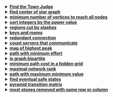 <details>
  <summary><strong><a href=https://leetcode.com/problems/find-the-town-judge/description/>Find the Town Judge</a></strong></summary>

```cpp
class Solution {
public:
    int findJudge(int n, vector<vector<int>>& trust) {
        vector<int> trustCount(n + 1, 0);
        for (auto& t : trust) {
            trustCount[t[0]]--; 
            trustCount[t[1]]++; 
        }

        for (int i = 1; i <= n; ++i) 
            if (trustCount[i] == n - 1) 
                return i; 

        return -1;
    }
};
```
</details>

<details>
  <summary><strong><a href=https://leetcode.com/problems/find-center-of-star-graph/>find center of star graph</a></strong></summary>

```cpp
class Solution {
public:
    int findCenter(vector<vector<int>>& edges) {
        return (edges[0][0] == edges[1][0] || edges[0][0] == edges[1][1]) ?
                edges[0][0] : edges[0][1];
    }
};
```
</details>

<details>
  <summary><strong><a href=https://leetcode.com/problems/minimum-number-of-vertices-to-reach-all-nodes/>minimum number of vertices to reach all nodes</a></strong></summary>

```cpp
class Solution {
public:
    vector<int> findSmallestSetOfVertices(int n, vector<vector<int>>& edges) {
        vector<bool> hasIncoming(n, false);
        for (const auto& edge : edges) 
            hasIncoming[edge[1]] = true;
        
        vector<int> result;
        for (int i = 0; i < n; ++i) 
            if (!hasIncoming[i]) 
                result.push_back(i);
        
        return result;
    }
};
```
</details>

<details>
  <summary><strong><a href=https://leetcode.com/problems/sort-integers-by-the-power-value/>sort integers by the power value</a></strong></summary>

```cpp
class Solution {
public:
    int getKth(int lo, int hi, int k) {
        auto power = [](int x) {
            int steps = 0;
            while (x != 1) {
                if (x % 2 == 0) 
                    x /= 2;
                else 
                    x = 3 * x + 1;
                
                ++steps;
            }
            return steps;
        };
        
        vector<pair<int, int>> nums;
        for (int i = lo; i <= hi; ++i) 
            nums.emplace_back(power(i), i);
        
        sort(nums.begin(), nums.end());
        return nums[k - 1].second;
    }
};
```
</details>

<details>
  <summary><strong><a href=https://leetcode.com/problems/regions-cut-by-slashes/>regions cut by slashes</a></strong></summary>

```cpp
class Solution {
public:
    int regionsBySlashes(vector<string>& grid) {
        int n = grid.size();
        int size = n * n * 4; 
        vector<int> parent(size);

        for (int i = 0; i < size; ++i) 
            parent[i] = i;

        auto find = [&](int x) {
            while (x != parent[x]) {
                parent[x] = parent[parent[x]]; 
                x = parent[x];
            }
            return x;
        };

        auto unite = [&](int x, int y) {
            int rootX = find(x);
            int rootY = find(y);
            if (rootX != rootY) 
                parent[rootX] = rootY;
        };

        for (int i = 0; i < n; ++i) {
            for (int j = 0; j < n; ++j) {
                int base = (i * n + j) * 4;
                
                if (grid[i][j] == ' ') {
                    unite(base, base + 1);
                    unite(base + 1, base + 2);
                    unite(base + 2, base + 3);
                } else if (grid[i][j] == '/') {
                    unite(base, base + 3);
                    unite(base + 1, base + 2);
                } else if (grid[i][j] == '\\') {
                    unite(base, base + 1);
                    unite(base + 2, base + 3);
                }

                if (i > 0) 
                    unite(base, ((i - 1) * n + j) * 4 + 2);
                
                if (j > 0) 
                    unite(base + 3, (i * n + (j - 1)) * 4 + 1);
            }
        }

        int regions = 0;
        for (int i = 0; i < size; ++i) 
            if (find(i) == i) 
                ++regions;

        return regions;
    }
};
```
</details>

<details>
  <summary><strong><a href=https://leetcode.com/problems/keys-and-rooms/>keys and rooms</a></strong></summary>

```cpp
class Solution {
public:
    bool canVisitAllRooms(vector<vector<int>>& rooms) {
        int n = rooms.size();
        vector<bool> visited(n, false);
        queue<int> q;
        
        visited[0] = true;
        q.push(0);
        
        while (!q.empty()) {
            int room = q.front();
            q.pop();
            
            for (int key : rooms[room]) 
                if (!visited[key]) {
                    visited[key] = true;
                    q.push(key);
                }
        }
        
        for (bool v : visited) 
            if (!v) 
                return false;
        
        return true;
    }
};
```
</details>

<details>
  <summary><strong><a href=https://leetcode.com/problems/redundant-connection/>redundant connection</a></strong></summary>

```cpp
class Solution {
public:
    vector<int> findRedundantConnection(vector<vector<int>>& edges) {
        int n = edges.size();
        vector<int> parent(n + 1);
        
        for (int i = 1; i <= n; ++i) 
            parent[i] = i;

        function<int(int)> find = [&](int node) -> int {  // -> return type
            if (parent[node] != node)
                parent[node] = find(parent[node]); // find calls itself recursively; needs access to the actual array
            return parent[node];
        };

        for (const auto& edge : edges) {
            int u = edge[0], v = edge[1];
            int rootU = find(u), rootV = find(v);
            if (rootU == rootV) 
                return edge; 
            parent[rootU] = rootV; 
        }
        return {};
    }
};
```
</details>

<details>
  <summary><strong><a href=https://leetcode.com/problems/count-servers-that-communicate/>count servers that communicate	</a></strong></summary>

```cpp
class Solution {
public:
    int countServers(vector<vector<int>>& grid) {
        int m = grid.size(), n = grid[0].size();
        vector<int> rowCount(m, 0), colCount(n, 0);
        int totalServers = 0;

        for (int i = 0; i < m; ++i) 
            for (int j = 0; j < n; ++j) 
                if (grid[i][j] == 1) {
                    rowCount[i]++;
                    colCount[j]++;
                    totalServers++;
                }

        int isolatedServers = 0;
        for (int i = 0; i < m; ++i) 
            for (int j = 0; j < n; ++j) 
                if (grid[i][j] == 1 && rowCount[i] == 1 && colCount[j] == 1) 
                    isolatedServers++;

        return totalServers - isolatedServers;
    }
};
```
</details>

<details>
  <summary><strong><a href=https://leetcode.com/problems/map-of-highest-peak/>map of highest peak</a></strong></summary>

```cpp
class Solution {
public:
    vector<vector<int>> highestPeak(vector<vector<int>>& isWater) {
        int m = isWater.size(), n = isWater[0].size();
        vector<vector<int>> height(m, vector<int>(n, -1));
        queue<pair<int, int>> q;

        for (int i = 0; i < m; ++i) 
            for (int j = 0; j < n; ++j) 
                if (isWater[i][j] == 1) {
                    height[i][j] = 0;
                    q.push({i, j});
                }

        vector<pair<int, int>> directions = {{0, 1}, {1, 0}, {0, -1}, {-1, 0}};
        while (!q.empty()) {
            auto [x, y] = q.front();
            q.pop();
            for (auto [dx, dy] : directions) {
                int nx = x + dx, ny = y + dy;
                if (nx >= 0 && nx < m && ny >= 0 && ny < n && height[nx][ny] == -1) {
                    height[nx][ny] = height[x][y] + 1;
                    q.push({nx, ny});
                }
            }
        }
        return height;
    }
};
```
</details>

<details>
  <summary><strong><a href=https://leetcode.com/problems/path-with-minimum-effort/>path with minimum effort</a></strong></summary>

```cpp
class Solution {
public:
    int minimumEffortPath(vector<vector<int>>& heights) {
        int rows = heights.size(), cols = heights[0].size();
        vector<vector<int>> effort(rows, vector<int>(cols, INT_MAX));
        vector<pair<int, int>> directions = {{0, 1}, {1, 0}, {0, -1}, {-1, 0}};
        priority_queue<pair<int, pair<int, int>>, vector<pair<int, pair<int, int>>>, greater<>> pq;

        effort[0][0] = 0;
        pq.push({0, {0, 0}});

        while (!pq.empty()) {
            auto [currEffort, cell] = pq.top();
            pq.pop();

            int x = cell.first, y = cell.second;
            if (x == rows - 1 && y == cols - 1) 
                return currEffort;

            for (auto [dx, dy] : directions) {
                int nx = x + dx, ny = y + dy;
                if (nx >= 0 && nx < rows && ny >= 0 && ny < cols) {
                    int newEffort = max(currEffort, abs(heights[nx][ny] - heights[x][y]));
                    if (newEffort < effort[nx][ny]) {
                        effort[nx][ny] = newEffort;
                        pq.push({newEffort, {nx, ny}});
                    }
                }
            }
        }
        return 0;
    }
};
```
</details>

<details>
  <summary><strong><a href=https://leetcode.com/problems/is-graph-bipartite/>is graph bipartite</a></strong></summary>

```cpp

```
</details>

<details>
  <summary><strong><a href=https://leetcode.com/problems/minimum-path-cost-in-a-hidden-grid/>minimum path cost in a hidden grid</a></strong></summary>

```cpp

```
</details>

<details>
  <summary><strong><a href=https://leetcode.com/problems/maximal-network-rank/>maximal network rank</a></strong></summary>

```cpp

```
</details>

<details>
  <summary><strong><a href=https://leetcode.com/problems/path-with-maximum-minimum-value/>path with maximum minimum value</a></strong></summary>

```cpp

```
</details>

<details>
  <summary><strong><a href=https://leetcode.com/problems/find-eventual-safe-states/>find eventual safe states</a></strong></summary>

```cpp

```
</details>

<details>
  <summary><strong><a href=https://leetcode.com/problems/pyramid-transition-matrix/>pyramid transition matrix</a></strong></summary>

```cpp

```
</details>

<details>
  <summary><strong><a href=https://leetcode.com/problems/most-stones-removed-with-same-row-or-column/>most stones removed with same row or column</a></strong></summary>

```cpp

```
</details>